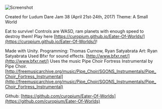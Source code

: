 ![Screenshot]( https://kobitoko.files.wordpress.com/2017/06/screenshot.png?w=1091 "Screenshot.")

Created for Ludum Dare Jam 38 (April 21st-24th, 2017)
Theme: A Small World

Eat to survive! Controls are WASD, ram planets with enough speed to destroy them!
Play here [https://curopium.github.io/Eater-Of-Worlds/](https://curopium.github.io/Eater-Of-Worlds/)!

Made with Unity.
Programming: Thomas Curnow, Ryan Satyabrata
Art: Ryan Satyabrata
Used Bfxr for sound effects. [http://www.bfxr.net/](http://www.bfxr.net/)
Uses the music Pipe Choir Fortress Instrumental by Pipe Choir. [http://freemusicarchive.org/music/Pipe_Choir/SGONS_Instrumentals/Pipe_Choir_Fortress_Instrumental](http://freemusicarchive.org/music/Pipe_Choir/SGONS_Instrumentals/Pipe_Choir_Fortress_Instrumental)

Github: [https://github.com/curopium/Eater-Of-Worlds](https://github.com/curopium/Eater-Of-Worlds)
